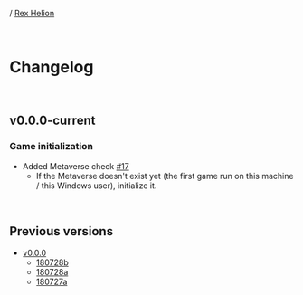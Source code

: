 / [Rex Helion](../)

<br>

# Changelog

<br>

## v0.0.0-current

### Game initialization

- Added Metaverse check [#17](https://github.com/TaidanaKage/RexHelion/issues/17)
  - If the Metaverse doesn't exist yet (the first game run on this machine / this Windows user), initialize it.

<br>

## Previous versions

- [v0.0.0](v0-0-0/)
  - [180728b](v0-0-0/180728b/)
  - [180728a](v0-0-0/180728a/)
  - [180727a](v0-0-0/180727a/)

